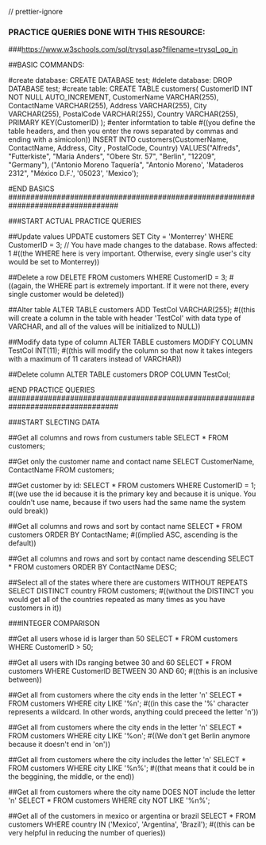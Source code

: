// prettier-ignore

### PRACTICE QUERIES DONE WITH THIS RESOURCE:
###https://www.w3schools.com/sql/trysql.asp?filename=trysql_op_in


##BASIC COMMANDS:

#create database:
CREATE DATABASE test;
#delete database:
DROP DATABASE test;
#create table:
CREATE TABLE customers(
  CustomerID INT NOT NULL AUTO_INCREMENT,
  CustomerName VARCHAR(255),
  ContactName VARCHAR(255),
  Address VARCHAR(255),
  City VARCHAR(255),
  PostalCode VARCHAR(255),
  Country VARCHAR(255),
  PRIMARY KEY(CustomerID)
);
#enter informtation to table 
#((you define the table headers, and then you enter the rows separated by commas and ending with a simicolon))
INSERT INTO customers(CustomerName, ContactName, Address, City , PostalCode, Country)
VALUES("Alfreds", "Futterkiste", "Maria Anders", "Obere Str. 57", "Berlin", "12209", "Germany"), ("Antonio Moreno Taquería", "Antonio Moreno', 'Mataderos 2312", "México D.F.', '05023', 'Mexico');

#END BASICS
#################################################################################

###START ACTUAL PRACTICE QUERIES

##Update values
UPDATE customers
SET City = 'Monterrey'
WHERE CustomerID = 3;
// You have made changes to the database. Rows affected: 1
#((the WHERE here is very important. Otherwise, every single user's city would be set to Monterrey))

##Delete a row
DELETE FROM customers
WHERE CustomerID = 3;
#((again, the WHERE part is extremely important. If it were not there, every single customer would be deleted))

##Alter table
ALTER TABLE customers ADD TestCol VARCHAR(255);
#((this will create a column in the table with header 'TestCol' with data type of VARCHAR, and all of the values will be initialized to NULL))

##Modify data type of column
ALTER TABLE customers
MODIFY COLUMN TestCol INT(11);
#((this will modify the column so that now it takes integers with a maximum of 11 caraters instead of VARCHAR))

##Delete column
ALTER TABLE customers
DROP COLUMN TestCol;


#END PRACTICE QUERIES
#################################################################################

###START SLECTING DATA

##Get all columns and rows from custumers table
SELECT * FROM customers;

##Get only the customer name and contact name
SELECT CustomerName, ContactName FROM customers;

##Get customer by id:
SELECT * FROM customers WHERE CustomerID = 1;
#((we use the id because it is the primary key and because it is unique. You couldn't use name, because if two users had the same name the system ould break))

##Get all columns and rows and sort by contact name
SELECT * FROM customers ORDER BY ContactName;
#((implied ASC, ascending is the default))

##Get all columns and rows and sort by contact name descending
SELECT * FROM customers ORDER BY ContactName DESC;

##Select all of the states where there are customers WITHOUT REPEATS
SELECT DISTINCT country FROM customers;
#((without the DISTINCT you would get all of the countries repeated as many times as you have customers in it))

###INTEGER COMPARISON

##Get all users whose id is larger than 50
SELECT * FROM customers WHERE CustomerID > 50;

##Get all users with IDs ranging betwee 30 and 60 
SELECT * FROM customers 
WHERE CustomerID
BETWEEN 30 AND 60;
#((this is an inclusive between))

##Get all from customers where the city ends in the letter 'n'
SELECT * FROM customers 
WHERE city LIKE '%n';
#((in this case the '%' character represents a wildcard. In other words, anything could preceed the letter 'n'))

##Get all from customers where the city ends in the letter 'n'
SELECT * FROM customers 
WHERE city LIKE '%on';
#((We don't get Berlin anymore because it doesn't end in 'on'))

##Get all from customers where the city includes the letter 'n'
SELECT * FROM customers 
WHERE city LIKE '%n%';
#((that means that it could be in the beggining, the middle, or the end))

##Get all from customers where the city name DOES NOT include the letter 'n'
SELECT * FROM customers 
WHERE city NOT LIKE '%n%';

##Get all of the customers in mexico or argentina or brazil
SELECT * FROM customers 
WHERE country IN ('Mexico', 'Argentina', 'Brazil');
#((this can be very helpful in reducing the number of queries))

